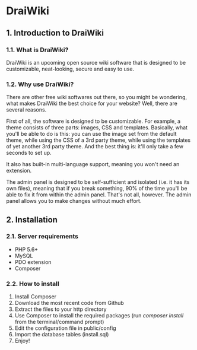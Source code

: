 # DraiWiki
## 1. Introduction to DraiWiki
### 1.1. What is DraiWiki?
DraiWiki is an upcoming open source wiki software that is designed to be customizable, neat-looking, secure and easy to use.

### 1.2. Why use DraiWiki?
There are other free wiki softwares out there, so you might be wondering, what makes DraiWiki the best choice for your website? Well, there are several reasons.

First of all, the software is designed to be customizable. For example, a theme consists of three parts: images, CSS and templates. Basically, what you'll be able to do is this: you can use the image set from the default theme, while using the CSS of a 3rd party theme, while using the templates of yet another 3rd party theme. And the best thing is: it'll only take a few seconds to set up.

It also has built-in multi-language support, meaning you won't need an extension.

The admin panel is designed to be self-sufficient and isolated (i.e. it has its own files), meaning that if you break something, 90% of the time you'll be able to fix it from within the admin panel. That's not all, however. The admin panel allows you to make changes without much effort.

## 2. Installation
### 2.1. Server requirements
* PHP 5.6+
* MySQL
* PDO extension
* Composer

### 2.2. How to install
1. Install Composer
2. Download the most recent code from Github
3. Extract the files to your http directory
4. Use Composer to install the required packages (run _composer install_ from the terminal/command prompt)
5. Edit the configuration file in public/config
6. Import the database tables (install.sql)
7. Enjoy!